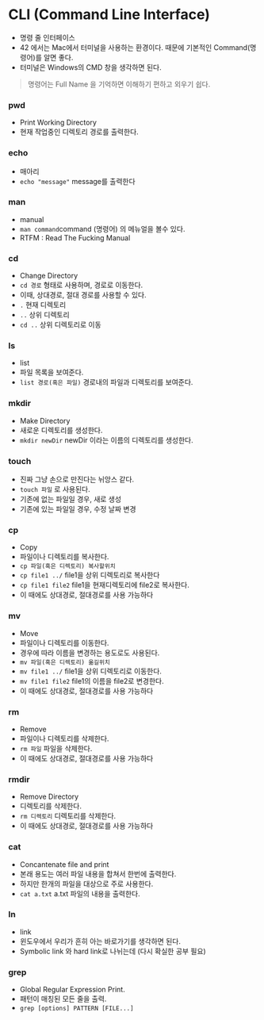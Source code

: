 # CLI (Command Line Interface)
- 명령 줄 인터페이스
- 42 에서는 Mac에서 터미널을 사용하는 환경이다. 때문에 기본적인 Command(명령어)를 알면 좋다.
- 터미널은 Windows의 CMD 창을 생각하면 된다.

> 명령어는 Full Name 을 기억하면 이해하기 편하고 외우기 쉽다.

### pwd

- Print Working Directory
- 현재 작업중인 디렉토리 경로를 출력한다.

### echo

- 매아리
- `echo "message"` message를 출력한다

### man

- manual
- `man command`command (명령어) 의 메뉴얼을 볼수 있다.
- RTFM : Read The Fucking Manual

### cd

- Change Directory
- `cd 경로` 형태로 사용하며, 경로로 이동한다.
- 이때, 상대경로, 절대 경로를 사용할 수 있다.
- `.` 현재 디렉토리
- `..` 상위 디렉토리
- `cd ..` 상위 디렉토리로 이동

### ls

- list
- 파일 목록을 보여준다.
- `list 경로(혹은 파일)` 경로내의 파일과 디렉토리를 보여준다.

### mkdir

- Make Directory
- 새로운 디렉토리를 생성한다.
- `mkdir newDir` newDir 이라는 이름의 디렉토리를 생성한다.

### touch

- 진짜 그냥 손으로 만진다는 뉘앙스 같다.
- `touch 파일` 로 사용된다.
- 기존에 없는 파일일 경우, 새로 생성
- 기존에 있는 파일일 경우, 수정 날짜 변경

### cp

- Copy
- 파일이나 디렉토리를 복사한다.
- `cp 파일(혹은 디렉토리) 복사할위치`
- `cp file1 ../` file1을 상위 디렉토리로 복사한다
- `cp file1 file2` file1을 현재디렉토리에 file2로 복사한다.
- 이 때에도 상대경로, 절대경로를 사용 가능하다

### mv

- Move
- 파일이나 디렉토리를 이동한다.
- 경우에 따라 이름을 변경하는 용도로도 사용된다.
- `mv 파일(혹은 디렉토리) 옮길위치`
- `mv file1 ../` file1을 상위 디렉토리로 이동한다.
- `mv file1 file2` file1의 이름을 file2로 변경한다.
- 이 때에도 상대경로, 절대경로를 사용 가능하다

### rm

- Remove
- 파일이나 디렉토리를 삭제한다.
- `rm 파일` 파일을 삭제한다.
- 이 때에도 상대경로, 절대경로를 사용 가능하다

### rmdir

- Remove Directory
- 디렉토리를 삭제한다.
- `rm 디렉토리` 디렉토리를 삭제한다.
- 이 때에도 상대경로, 절대경로를 사용 가능하다

### cat

- Concantenate file and print
- 본래 용도는 여러 파일 내용을 합쳐서 한번에 출력한다.
- 하지만 한개의 파일을 대상으로 주로 사용한다.
- `cat a.txt` a.txt 파일의 내용을 출력한다.

### ln

- link
- 윈도우에서 우리가 흔히 아는 바로가기를 생각하면 된다.
- Symbolic link 와 hard link로 나뉘는데 (다시 확실한 공부 필요)

### grep
- Global Regular Expression Print.
- 패턴이 매칭된 모든 줄을 출력.
- `grep [options] PATTERN [FILE...]`
